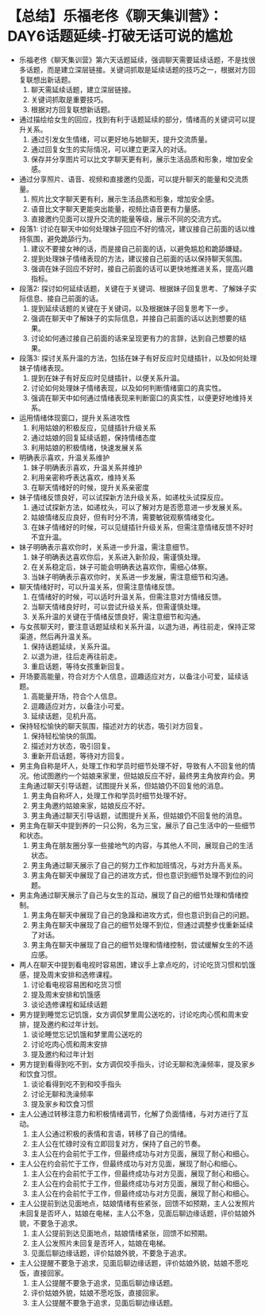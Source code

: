 # 【总结】乐福老佟《聊天集训营》：DAY6话题延续-打破无话可说的尴尬

-   乐福老佟《聊天集训营》第六天话题延续，强调聊天需要延续话题，不是找很多话题，而是建立深层链接。关键词抓取是延续话题的技巧之一，根据对方回复联想出新话题。
    1.  聊天需延续话题，建立深层链接。
    2.  关键词抓取是重要技巧。
    3.  根据对方回复联想新话题。
-   通过描绘给女生的回应，找到有利于话题延续的部分，情绪高的关键词可以提升关系。
    1.  通过引发女生情绪，可以更好地与她聊天，提升交流质量。
    2.  通过回复女生的实际情况，可以建立更深入的对话。
    3.  保存并分享图片可以比文字聊天更有利，展示生活品质和形象，增加安全感。
-   通过分享照片、语音、视频和直接邀约见面，可以提升聊天的能量和交流质量。
    1.  照片比文字聊天更有利，展示生活品质和形象，增加安全感。
    2.  语音比文字聊天更能突出能量，视频比语音更有力量感。
    3.  直接邀约见面可以提升交流的能量等级，展示不同的交流方式。
-   段落1: 讨论在聊天中如何处理妹子回应不好的情况，建议接自己前面的话以维持氛围，避免跪舔行为。
    1.  建议不要接女神的话，而是接自己前面的话，以避免尴尬和跪舔嫌疑。
    2.  提到处理妹子情绪表现的方法，建议接自己前面的话以保持聊天氛围。
    3.  强调在妹子回应不好时，接自己前面的话可以更快地推进关系，提高兴趣指标。
-   段落2: 探讨如何延续话题，关键在于关键词、根据妹子回复思考、了解妹子实际信息、接自己前面的话。
    1.  提到延续话题的关键在于关键词，以及根据妹子回复思考下一步。
    2.  强调在聊天中了解妹子的实际信息，并接自己前面的话以达到想要的结果。
    3.  讨论如何通过接自己前面的话来呈现更有力的言辞，达到自己想要的结果。
-   段落3: 探讨关系升温的方法，包括在妹子有好反应时见缝插针，以及如何处理妹子情绪表现。
    1.  提到在妹子有好反应时见缝插针，以便关系升温。
    2.  讨论如何处理妹子情绪表现，以及如何判断情绪窗口的真实性。
    3.  强调在聊天中如何通过情绪表现来判断窗口的真实性，以便更好地维持关系。
-   运用情绪体现窗口，提升关系进攻性
    1.  利用姑娘的积极反应，见缝插针升级关系
    2.  通过姑娘的回复延续话题，保持情绪态度
    3.  利用姑娘的积极情绪，快速发展关系
-   明确表示喜欢，升温关系维护
    1.  妹子明确表示喜欢，升温关系并维护
    2.  利用亲密称呼表达喜欢，维持关系
    3.  在聊天情绪好的时候，提升关系亲密度
-   妹子情绪反馈良好，可以试探新方法升级关系，如递枕头试探反应。
    1.  通过试探新方法，如递枕头，可以了解对方是否愿意进一步发展关系。
    2.  姑娘情绪反应良好，但有时分不清，需要敏锐观察情绪变化。
    3.  在妹子情绪好的时候，可以见缝插针升级关系，但需注意情绪反馈不好时不宜升温。
-   妹子明确表示喜欢你时，关系进一步升温，需注意细节。
    1.  妹子明确表达喜欢你后，关系进入新阶段，需谨慎处理。
    2.  在关系稳定后，妹子可能会明确表达喜欢你，需细心体察。
    3.  当妹子明确表示喜欢你时，关系进一步发展，需注意细节和沟通。
-   聊天情绪好时，可以升温关系，但需注意情绪反馈。
    1.  在情绪好的时候，可以适时升温关系，但需注意对方情绪反馈。
    2.  当聊天情绪良好时，可以尝试升级关系，但需谨慎处理。
    3.  关系升温的关键在于情绪反馈良好，需注意细节和沟通。
-   与女孩聊天时，要注意话题延续和关系升温，以退为进，再往前走，保持正常渠道，然后再升温关系。
    1.  保持话题延续，关系升温。
    2.  以退为进，往后走再往前走。
    3.  重启话题，等待女孩重新回复。
-   开场要高能量，符合对方个人信息，逗趣适应对方，以备注小可爱，延续话题。
    1.  高能量开场，符合个人信息。
    2.  逗趣适应对方，以备注小可爱。
    3.  延续话题，见机升高。
-   保持轻松愉快的聊天氛围，描述对方的状态，吸引对方回复。
    1.  保持轻松愉快的氛围。
    2.  描述对方状态，吸引回复。
    3.  重新开启话题，等待对方回复。
-   男主角自称是坏人，处理工作和学员时细节处理不好，导致有人不回复他的情况。他试图邀约一个姑娘来家里，但姑娘反应不好，最终男主角放弃约会。男主角通过聊天引导话题，试图提升关系，但姑娘仍不回复他的消息。
    1.  男主角自称坏人，处理工作和学员时细节处理不好。
    2.  男主角邀约姑娘来家，姑娘反应不好。
    3.  男主角通过聊天引导话题，试图提升关系，但姑娘仍不回复他的消息。
-   男主角在聊天中提到养的一只公狗，名为三宝，展示了自己生活中的一些细节和状态。
    1.  男主角在朋友圈分享一些接地气的内容，与其他人不同，展现自己的生活状态。
    2.  男主角通过聊天展示了自己的努力工作和加班情况，与对方升高关系。
    3.  男主角在聊天中展现了自己的进攻方式，但也意识到细节处理不到位的问题。
-   男主角通过聊天展示了自己与女生的互动，展现了自己的细节处理和情绪控制。
    1.  男主角在聊天中展现了自己的急躁和进攻方式，但也意识到自己的问题。
    2.  男主角在聊天中展现了自己的细节处理不到位，但通过调整步伐重新延续了对话。
    3.  男主角在聊天中展现了自己的细节处理和情绪控制，尝试缓解女生的不适应感。
-   两人在聊天中提到看电视时容易困，建议手上拿点吃的，讨论吃货习惯和饥饿感，提及周末安排和选修课程。
    1.  讨论看电视容易困和吃货习惯
    2.  提及周末安排和饥饿感
    3.  谈论选修课程和延续话题
-   男方提到睡觉忘记饥饿，女方调侃梦里周公送吃的，讨论吃肉心慌和周末安排，提及邀约和过年计划。
    1.  谈论睡觉忘记饥饿和梦里周公送吃的
    2.  讨论吃肉心慌和周末安排
    3.  提及邀约和过年计划
-   男方提到看得到吃不到，女方调侃咬手指头，讨论无聊和洗澡频率，提及家乡和饮食习惯。
    1.  谈论看得到吃不到和咬手指头
    2.  讨论无聊和洗澡频率
    3.  提及家乡和饮食习惯
-   主人公通过转移注意力和积极情绪调节，化解了负面情绪，与对方进行了互动。
    1.  主人公通过积极的表情和言语，转移了自己的情绪。
    2.  主人公在忙碌时没有立即回复对方，保持了自己的节奏。
    3.  主人公在约会前忙于工作，但最终成功与对方见面，展现了耐心和细心。
-   主人公在约会前忙于工作，但最终成功与对方见面，展现了耐心和细心。
    1.  主人公在约会前忙于工作，但最终成功与对方见面，展现了耐心和细心。
    2.  主人公在约会前忙于工作，但最终成功与对方见面，展现了耐心和细心。
    3.  主人公在约会前忙于工作，但最终成功与对方见面，展现了耐心和细心。
-   主人公提前到达见面地点，姑娘情绪有些紧张，回馈不如预期，主人公发照片未回复是否坏人，姑娘在电梯，主人公不急，见面后聊边缘话题，评价姑娘外貌，不要急于追求。
    1.  主人公提前到达见面地点，姑娘情绪紧张，回馈不如预期。
    2.  主人公发照片未回复是否坏人，姑娘在电梯。
    3.  见面后聊边缘话题，评价姑娘外貌，不要急于追求。
-   主人公提醒不要急于追求，见面后聊边缘话题，评价姑娘外貌，姑娘不愿吃饭，直接回家。
    1.  主人公提醒不要急于追求，见面后聊边缘话题。
    2.  评价姑娘外貌，姑娘不愿吃饭，直接回家。
    3.  主人公提醒不要急于追求，见面后聊边缘话题。